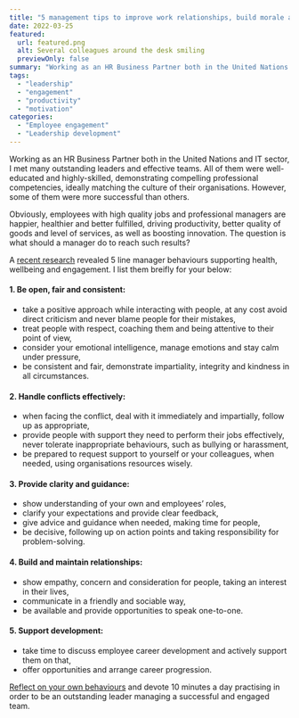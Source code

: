 ```yaml
---
title: "5 management tips to improve work relationships, build morale and increase productivity and retention"
date: 2022-03-25
featured:
  url: featured.png
  alt: Several colleagues around the desk smiling 
  previewOnly: false
summary: "Working as an HR Business Partner both in the United Nations and IT sector, I met many outstanding leaders and effective teams. All of them ..."
tags:
  - "leadership"
  - "engagement"
  - "productivity"
  - "motivation"
categories:
  - "Employee engagement"
  - "Leadership development"
---
```


Working as an HR Business Partner both in the United Nations and IT sector, I met many outstanding leaders and effective teams. All of them were well-educated and highly-skilled, demonstrating compelling professional competencies, ideally matching the culture of their organisations. However, some of them were more successful than others. 

Obviously, employees with high quality jobs and professional managers are happier, healthier and better fulfilled, driving productivity, better quality of goods and level of services, as well as boosting innovation. The question is what should a manager do to reach such results? 

A [recent research](https://www.cipd.co.uk/knowledge/fundamentals/relations/engagement/factsheet#gref) revealed 5 line manager behaviours supporting health, wellbeing and engagement. I list them breifly for your below: 

#### 1. Be open, fair and consistent:
* take a positive approach while interacting with people, at any cost avoid direct criticism and never blame people for their mistakes,
* treat people with respect, coaching them and being attentive to their point of view,
* consider your emotional intelligence, manage emotions and stay calm under pressure,
* be consistent and fair, demonstrate impartiality, integrity and kindness in all circumstances.

#### 2. Handle conflicts effectively:
* when facing the conflict, deal with it immediately and impartially, follow up as appropriate,
* provide people with support they need to perform their jobs effectively, never tolerate inappropriate behaviours, such as bullying or harassment,
* be prepared to request support to yourself or your colleagues, when needed, using organisations resources wisely.
 
#### 3. Provide clarity and guidance:
* show understanding of your own and employees’ roles, 
* clarify your expectations and provide clear feedback, 
* give advice and guidance when needed, making time for people, 
* be decisive, following up on action points and taking responsibility for problem-solving.

#### 4. Build and maintain relationships:
* show empathy, concern and consideration for people, taking an interest in their lives, 
* communicate in a friendly and sociable way, 
* be available and provide opportunities to speak one-to-one. 

#### 5. Support development:
* take time to discuss employee career development and actively support them on that,
* offer opportunities and arrange career progression.

[Reflect on your own behaviours](https://www.cipd.co.uk/knowledge/fundamentals/people/line-manager/behaviour-framework-alignment-quiz) and devote 10 minutes a day practising in order to be an outstanding leader managing a successful and engaged team.

